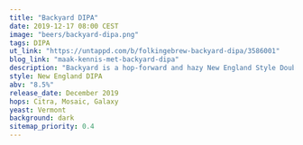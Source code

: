 ```yaml
---
title: "Backyard DIPA"
date: 2019-12-17 08:00 CEST
image: "beers/backyard-dipa.png"
tags: DIPA
ut_link: "https://untappd.com/b/folkingebrew-backyard-dipa/3586001"
blog_link: "maak-kennis-met-backyard-dipa"
description: "Backyard is a hop-forward and hazy New England Style Double India Pale Ale, double dry-hopped with three of our favorite hops: Galaxy, Mosaic and Citra."
style: New England DIPA
abv: "8.5%"
release_date: December 2019
hops: Citra, Mosaic, Galaxy
yeast: Vermont
background: dark
sitemap_priority: 0.4
---
```

